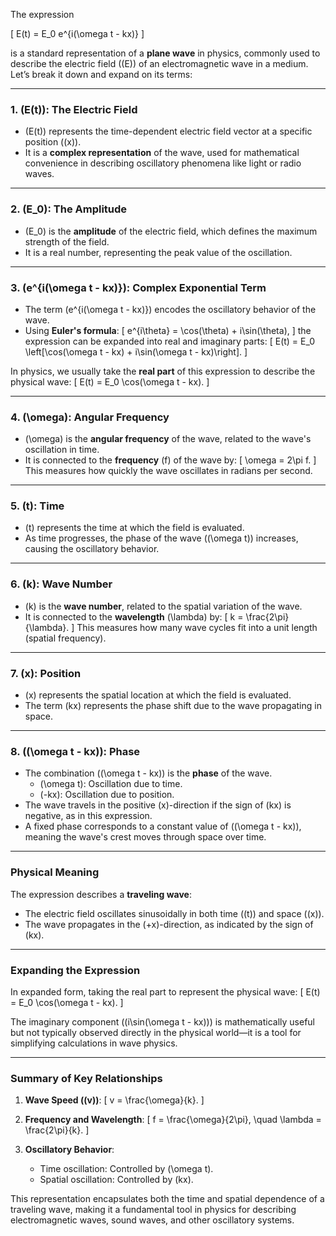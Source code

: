 The expression

\[
E(t) = E_0 e^{i(\omega t - kx)}
\]

is a standard representation of a **plane wave** in physics, commonly used to describe the electric field (\(E\)) of an electromagnetic wave in a medium. Let’s break it down and expand on its terms:

---

### **1. \(E(t)\): The Electric Field**
- \(E(t)\) represents the time-dependent electric field vector at a specific position (\(x\)).
- It is a **complex representation** of the wave, used for mathematical convenience in describing oscillatory phenomena like light or radio waves.

---

### **2. \(E_0\): The Amplitude**
- \(E_0\) is the **amplitude** of the electric field, which defines the maximum strength of the field.
- It is a real number, representing the peak value of the oscillation.

---

### **3. \(e^{i(\omega t - kx)}\): Complex Exponential Term**
- The term \(e^{i(\omega t - kx)}\) encodes the oscillatory behavior of the wave.
- Using **Euler's formula**:
  \[
  e^{i\theta} = \cos(\theta) + i\sin(\theta),
  \]
  the expression can be expanded into real and imaginary parts:
  \[
  E(t) = E_0 \left[\cos(\omega t - kx) + i\sin(\omega t - kx)\right].
  \]

In physics, we usually take the **real part** of this expression to describe the physical wave:
\[
E(t) = E_0 \cos(\omega t - kx).
\]

---

### **4. \(\omega\): Angular Frequency**
- \(\omega\) is the **angular frequency** of the wave, related to the wave's oscillation in time.
- It is connected to the **frequency** \(f\) of the wave by:
  \[
  \omega = 2\pi f.
  \]
  This measures how quickly the wave oscillates in radians per second.

---

### **5. \(t\): Time**
- \(t\) represents the time at which the field is evaluated.
- As time progresses, the phase of the wave (\(\omega t\)) increases, causing the oscillatory behavior.

---

### **6. \(k\): Wave Number**
- \(k\) is the **wave number**, related to the spatial variation of the wave.
- It is connected to the **wavelength** \(\lambda\) by:
  \[
  k = \frac{2\pi}{\lambda}.
  \]
  This measures how many wave cycles fit into a unit length (spatial frequency).

---

### **7. \(x\): Position**
- \(x\) represents the spatial location at which the field is evaluated.
- The term \(kx\) represents the phase shift due to the wave propagating in space.

---

### **8. \((\omega t - kx)\): Phase**
- The combination \((\omega t - kx)\) is the **phase** of the wave.
  - \(\omega t\): Oscillation due to time.
  - \(-kx\): Oscillation due to position.
- The wave travels in the positive \(x\)-direction if the sign of \(kx\) is negative, as in this expression.
- A fixed phase corresponds to a constant value of \((\omega t - kx)\), meaning the wave's crest moves through space over time.

---

### **Physical Meaning**
The expression describes a **traveling wave**:
- The electric field oscillates sinusoidally in both time (\(t\)) and space (\(x\)).
- The wave propagates in the \(+x\)-direction, as indicated by the sign of \(kx\).

---

### **Expanding the Expression**
In expanded form, taking the real part to represent the physical wave:
\[
E(t) = E_0 \cos(\omega t - kx).
\]

The imaginary component (\(i\sin(\omega t - kx)\)) is mathematically useful but not typically observed directly in the physical world—it is a tool for simplifying calculations in wave physics.

---

### **Summary of Key Relationships**
1. **Wave Speed (\(v\))**:
   \[
   v = \frac{\omega}{k}.
   \]

2. **Frequency and Wavelength**:
   \[
   f = \frac{\omega}{2\pi}, \quad \lambda = \frac{2\pi}{k}.
   \]

3. **Oscillatory Behavior**:
   - Time oscillation: Controlled by \(\omega t\).
   - Spatial oscillation: Controlled by \(kx\).

This representation encapsulates both the time and spatial dependence of a traveling wave, making it a fundamental tool in physics for describing electromagnetic waves, sound waves, and other oscillatory systems.

